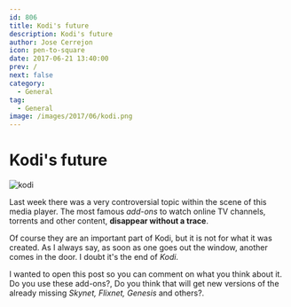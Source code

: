 ```yaml
---
id: 806
title: Kodi's future
description: Kodi's future
author: Jose Cerrejon
icon: pen-to-square
date: 2017-06-21 13:40:00
prev: /
next: false
category:
  - General
tag:
  - General
image: /images/2017/06/kodi.png
---
```


# Kodi's future

![kodi](/images/2017/06/kodi.png)

Last week there was a very controversial topic within the scene of this media player. The most famous *add-ons* to watch online TV channels, torrents and other content, **disappear without a trace**.

Of course they are an important part of Kodi, but it is not for what it was created. As I always say, as soon as one goes out the window, another comes in the door. I doubt it's the end of *Kodi*.

I wanted to open this post so you can comment on what you think about it. Do you use these add-ons?, Do you think that will get new versions of the already missing *Skynet, Flixnet, Genesis* and others?.